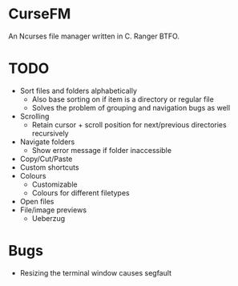 # CurseFM

An Ncurses file manager written in C. Ranger BTFO.

# TODO

- Sort files and folders alphabetically
  - Also base sorting on if item is a directory or regular file
  - Solves the problem of grouping and navigation bugs as well
- Scrolling
  - Retain cursor + scroll position for next/previous directories recursively
- Navigate folders
  - Show error message if folder inaccessible
- Copy/Cut/Paste
- Custom shortcuts
- Colours
  - Customizable
  - Colours for different filetypes
- Open files
- File/image previews
  - Ueberzug

# Bugs

- Resizing the terminal window causes segfault
